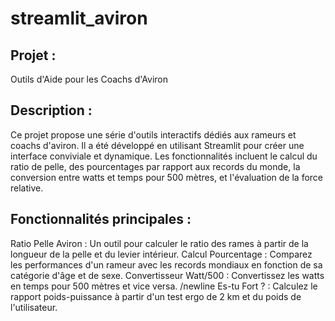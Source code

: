 # streamlit_aviron
## Projet : 
Outils d'Aide pour les Coachs d'Aviron
## Description : 
Ce projet propose une série d'outils interactifs dédiés aux rameurs et coachs d'aviron. Il a été développé en utilisant Streamlit pour créer une interface conviviale et dynamique. Les fonctionnalités incluent le calcul du ratio de pelle, des pourcentages par rapport aux records du monde, la conversion entre watts et temps pour 500 mètres, et l'évaluation de la force relative.

## Fonctionnalités principales :

Ratio Pelle Aviron : Un outil pour calculer le ratio des rames à partir de la longueur de la pelle et du levier intérieur.
Calcul Pourcentage : Comparez les performances d'un rameur avec les records mondiaux en fonction de sa catégorie d'âge et de sexe.
Convertisseur Watt/500 : Convertissez les watts en temps pour 500 mètres et vice versa. /newline 
Es-tu Fort ? : Calculez le rapport poids-puissance à partir d'un test ergo de 2 km et du poids de l'utilisateur.
